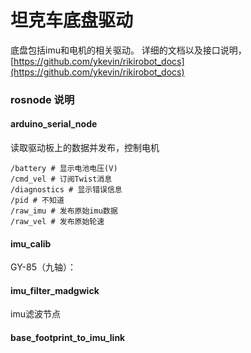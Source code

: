 # 坦克车底盘驱动

底盘包括imu和电机的相关驱动。
详细的文档以及接口说明，[https://github.com/ykevin/rikirobot_docs](https://github.com/ykevin/rikirobot_docs)

### rosnode 说明

#### arduino_serial_node
读取驱动板上的数据并发布，控制电机
```
/battery # 显示电池电压(V)
/cmd_vel # 订阅Twist消息
/diagnostics # 显示错误信息
/pid # 不知道
/raw_imu # 发布原始imu数据
/raw_vel # 发布原始轮速
```

#### imu_calib
GY-85（九轴）：

#### imu_filter_madgwick
imu滤波节点

#### base_footprint_to_imu_link